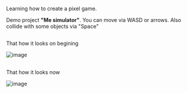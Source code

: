 <p>
 Learning how to create a pixel game. 

 Demo project <b>"Me simulator"</b>.
 You can move via WASD or arrows. Also collide with some objects via "Space"
</p>

##
That how it looks on begining

![image](https://github.com/user-attachments/assets/3fc65ec1-7b8f-4952-9405-9d76a83d7349)

##
That how it looks now

![image](https://github.com/user-attachments/assets/046bb8b1-cace-4499-9dc2-8dd7941cacbe)

